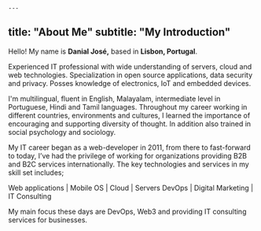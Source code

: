 	---
title: "About Me"
subtitle: "My Introduction"
---

<div class="container grid">
  <span class="section__title h2">
    Hello! My name is <b class='main-color'>Danial José,</b> based in <b class='main-color'>Lisbon, Portugal</b>.
  </span>
  <p>
  Experienced IT professional with wide understanding of servers, cloud and web technologies. Specialization in open source applications, data security and privacy. Posses knowledge of electronics, IoT and embedded devices.
  </p>
    I'm multilingual, fluent in English, Malayalam, intermediate level in Portuguese, Hindi and Tamil languages. Throughout my career working in different countries, environments and cultures, I learned the importance of encouraging and supporting diversity of thought. In addition also trained in social psychology and sociology.
  </p>
  <p>
  My IT career began as a web-developer in 2011, from there to fast-forward to today, I’ve had the privilege of working  for organizations providing B2B and B2C services internationally.
  The key technologies and services in my skill set includes;
</p>
<p>
      Web applications | Mobile OS | Cloud | Servers
      DevOps | Digital Marketing | IT Consulting
<p>
 <p>
   My main focus these days are DevOps, Web3 and providing IT consulting services for businesses.
  </p>
</div>
